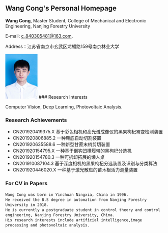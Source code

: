 ## Wang Cong's Personal Homepage

**Wang Cong**, Master Student, College of Mechanical and Electronic Engineering, Nanjing Forestry University

E-mail: c_840305481@163.com.

Address：江苏省南京市玄武区龙蟠路159号南京林业大学

<img src="87E3A1DBFC99DD3D88645378E9D897E5.png" width="20%">
### Research Interests

Computer Vision, Deep Learning, Photovoltaic Analysis.
### Research Achievements
- CN201920419375.X 基于彩色相机和高光谱成像仪的黑果枸杞霉变检测装置
- CN201920806885.2 一种鞋底自动切割装置
- CN201920635588.6 一种新型甘蔗末梢剪切装置
- CN201920154795.X 一种基于倒钩凹槽履带的黑枸杞分选机
- CN201920154780.3 一种可拆卸拓展的懒人桌
- CN201910087104.3 基于深度相机的黑果枸杞分选装置及识别与分类算法
- CN201920446020.X 一种基于激光散斑的苗木根活力测量装置

### For CV in Papers
```text
Wang Cong was born in Yinchuan Ningxia, China in 1996.
He received the B.S degree in automation from Nanjing Forestry University in 2018.
He is currently a postgraduate student in control theory and control engineering, Nanjing Forestry University, China. 
His research interests include artificial intelligence,image processing and photovoltaic analysis.
```

